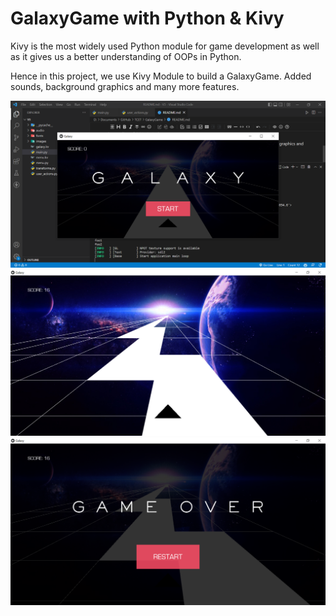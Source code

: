 # GalaxyGame with Python & Kivy

Kivy is the most widely used Python module for game development as well as it gives us a better understanding of OOPs in Python.

Hence in this project, we use Kivy Module to build a GalaxyGame. Added sounds, background graphics and many more features.

![1660764754086](image/README/1660764754086.png)![1660764794820](image/README/1660764794820.png)![1660764807131](image/README/1660764807131.png)
